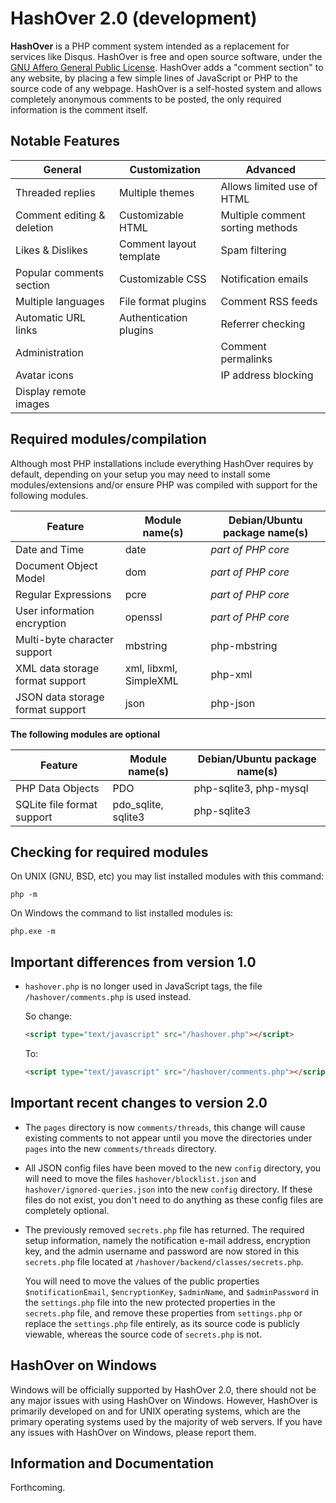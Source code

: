HashOver 2.0 (development)
===
**HashOver** is a PHP comment system intended as a replacement for services like
Disqus. HashOver is free and open source software, under the
[GNU Affero General Public License](http://www.gnu.org/licenses/agpl.html).
HashOver adds a "comment section" to any website, by placing a few simple lines
of JavaScript or PHP to the source code of any webpage. HashOver is a
self-hosted system and allows completely anonymous comments to be posted, the
only required information is the comment itself.


Notable Features
---
General                          | Customization           | Advanced
-------------------------------- | ----------------------- | --------------------------------
Threaded replies                 | Multiple themes         | Allows limited use of HTML
Comment editing & deletion       | Customizable HTML       | Multiple comment sorting methods
Likes & Dislikes                 | Comment layout template | Spam filtering
Popular comments section         | Customizable CSS        | Notification emails
Multiple languages               | File format plugins     | Comment RSS feeds
Automatic URL links              | Authentication plugins  | Referrer checking
Administration                   |                         | Comment permalinks
Avatar icons                     |                         | IP address blocking
Display remote images            |                         |


Required modules/compilation
---
Although most PHP installations include everything HashOver requires by default,
depending on your setup you may need to install some modules/extensions and/or
ensure PHP was compiled with support for the following modules.

Feature                          | Module name(s)          | Debian/Ubuntu package name(s)
-------------------------------- | ----------------------- | -----------------------------
Date and Time                    | date                    | *part of PHP core*
Document Object Model            | dom                     | *part of PHP core*
Regular Expressions              | pcre                    | *part of PHP core*
User information encryption      | openssl                 | *part of PHP core*
Multi-byte character support     | mbstring                | php-mbstring
XML data storage format support  | xml, libxml, SimpleXML  | php-xml
JSON data storage format support | json                    | php-json

**The following modules are optional**

Feature                          | Module name(s)          | Debian/Ubuntu package name(s)
-------------------------------- | ----------------------- | -----------------------------
PHP Data Objects                 | PDO                     | php-sqlite3, php-mysql
SQLite file format support       | pdo_sqlite, sqlite3     | php-sqlite3


Checking for required modules
---
On UNIX (GNU, BSD, etc) you may list installed modules with this command:
```
php -m
```

On Windows the command to list installed modules is:
```
php.exe -m
```


Important differences from version 1.0
---
- `hashover.php` is no longer used in JavaScript tags, the file
  `/hashover/comments.php` is used instead.

  So change:

  ```html
  <script type="text/javascript" src="/hashover.php"></script>
  ```

  To:

  ```html
  <script type="text/javascript" src="/hashover/comments.php"></script>
  ```


Important recent changes to version 2.0
---
- The `pages` directory is now `comments/threads`, this change will cause
  existing comments to not appear until you move the directories under `pages`
  into the new `comments/threads` directory.

- All JSON config files have been moved to the new `config` directory, you will
  need to move the files `hashover/blocklist.json` and
  `hashover/ignored-queries.json` into the new `config` directory. If these
  files do not exist, you don't need to do anything as these config files are
  completely optional.

- The previously removed `secrets.php` file has returned. The required setup
  information, namely the notification e-mail address, encryption key, and the
  admin username and password are now stored in this `secrets.php` file located
  at `/hashover/backend/classes/secrets.php`.
 
  You will need to move the values of the public properties
  `$notificationEmail`, `$encryptionKey`, `$adminName`, and `$adminPassword` in
  the `settings.php` file into the new protected properties in the `secrets.php`
  file, and remove these properties from `settings.php` or replace the
  `settings.php` file entirely, as its source code is publicly viewable, whereas
  the source code of `secrets.php` is not.


HashOver on Windows
---
Windows will be officially supported by HashOver 2.0, there should not be any
major issues with using HashOver on Windows. However, HashOver is primarily
developed on and for UNIX operating systems, which are the primary operating
systems used by the majority of web servers. If you have any issues with
HashOver on Windows, please report them.


Information and Documentation
---
Forthcoming.
